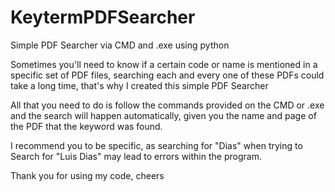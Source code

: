 # KeytermPDFSearcher
Simple PDF Searcher via CMD and .exe using python

Sometimes you'll need to know if a certain code or name is mentioned in a specific set of PDF files, searching each and every one of these PDFs could take a long time, that's why I created this simple PDF Searcher 

All that you need to do is follow the commands provided on the CMD or .exe and the search will happen automatically, given you the name and page of the PDF that the keyword was found.

I recommend you to be specific, as searching for "Dias" when trying to Search for "Luis Dias" may lead to errors within the program.

Thank you for using my code, cheers
